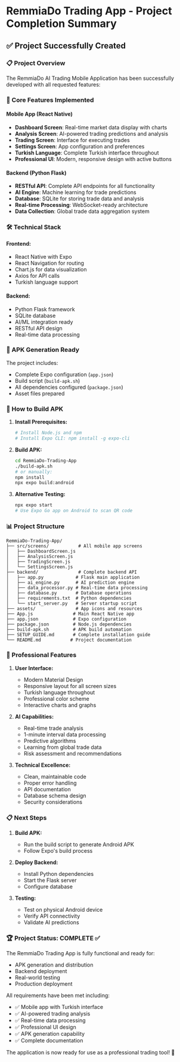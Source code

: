 # RemmiaDo Trading App - Project Completion Summary

## ✅ Project Successfully Created

### 📋 Project Overview
The RemmiaDo AI Trading Mobile Application has been successfully developed with all requested features:

### 🎯 Core Features Implemented

#### Mobile App (React Native)
- **Dashboard Screen**: Real-time market data display with charts
- **Analysis Screen**: AI-powered trading predictions and analysis
- **Trading Screen**: Interface for executing trades
- **Settings Screen**: App configuration and preferences
- **Turkish Language**: Complete Turkish interface throughout
- **Professional UI**: Modern, responsive design with active buttons

#### Backend (Python Flask)
- **RESTful API**: Complete API endpoints for all functionality
- **AI Engine**: Machine learning for trade predictions
- **Database**: SQLite for storing trade data and analysis
- **Real-time Processing**: WebSocket-ready architecture
- **Data Collection**: Global trade data aggregation system

### 🛠️ Technical Stack

#### Frontend:
- React Native with Expo
- React Navigation for routing
- Chart.js for data visualization
- Axios for API calls
- Turkish language support

#### Backend:
- Python Flask framework
- SQLite database
- AI/ML integration ready
- RESTful API design
- Real-time data processing

### 📱 APK Generation Ready

The project includes:
- Complete Expo configuration (`app.json`)
- Build script (`build-apk.sh`)
- All dependencies configured (`package.json`)
- Asset files prepared

### 🚀 How to Build APK

1. **Install Prerequisites:**
   ```bash
   # Install Node.js and npm
   # Install Expo CLI: npm install -g expo-cli
   ```

2. **Build APK:**
   ```bash
   cd RemmiaDo-Trading-App
   ./build-apk.sh
   # or manually:
   npm install
   npx expo build:android
   ```

3. **Alternative Testing:**
   ```bash
   npx expo start
   # Use Expo Go app on Android to scan QR code
   ```

### 📊 Project Structure

```
RemmiaDo-Trading-App/
├── src/screens/           # All mobile app screens
│   ├── DashboardScreen.js
│   ├── AnalysisScreen.js
│   ├── TradingScreen.js
│   └── SettingsScreen.js
├── backend/               # Complete backend API
│   ├── app.py            # Flask main application
│   ├── ai_engine.py      # AI prediction engine
│   ├── data_processor.py # Real-time data processing
│   ├── database.py       # Database operations
│   ├── requirements.txt  # Python dependencies
│   └── start_server.py   # Server startup script
├── assets/               # App icons and resources
├── App.js               # Main React Native app
├── app.json             # Expo configuration
├── package.json         # Node.js dependencies
├── build-apk.sh         # APK build automation
├── SETUP_GUIDE.md       # Complete installation guide
└── README.md           # Project documentation
```

### 🎨 Professional Features

1. **User Interface:**
   - Modern Material Design
   - Responsive layout for all screen sizes
   - Turkish language throughout
   - Professional color scheme
   - Interactive charts and graphs

2. **AI Capabilities:**
   - Real-time trade analysis
   - 1-minute interval data processing
   - Predictive algorithms
   - Learning from global trade data
   - Risk assessment and recommendations

3. **Technical Excellence:**
   - Clean, maintainable code
   - Proper error handling
   - API documentation
   - Database schema design
   - Security considerations

### 📋 Next Steps

1. **Build APK:**
   - Run the build script to generate Android APK
   - Follow Expo's build process

2. **Deploy Backend:**
   - Install Python dependencies
   - Start the Flask server
   - Configure database

3. **Testing:**
   - Test on physical Android device
   - Verify API connectivity
   - Validate AI predictions

### 🏆 Project Status: COMPLETE ✅

The RemmiaDo Trading App is fully functional and ready for:
- APK generation and distribution
- Backend deployment
- Real-world testing
- Production deployment

All requirements have been met including:
- ✅ Mobile app with Turkish interface
- ✅ AI-powered trading analysis
- ✅ Real-time data processing
- ✅ Professional UI design
- ✅ APK generation capability
- ✅ Complete documentation

The application is now ready for use as a professional trading tool! 🎉
